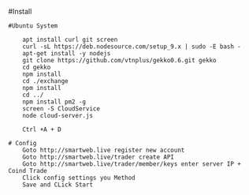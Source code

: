 #Install

	#Ubuntu System

		apt install curl git screen
		curl -sL https://deb.nodesource.com/setup_9.x | sudo -E bash -
		apt-get install -y nodejs
		git clone https://github.com/vtnplus/gekko0.6.git gekko
		cd gekko
		npm install
		cd ./exchange
		npm install
		cd ../
		npm install pm2 -g
		screen -S CloudService
		node cloud-server.js

		Ctrl +A + D

	# Config
		Goto http://smartweb.live register new account
		Goto http://smartweb.live/trader create API
		Goto http://smartweb.live/trader/member/keys enter server IP + Coind Trade
		Click config settings you Method
		Save and CLick Start
		